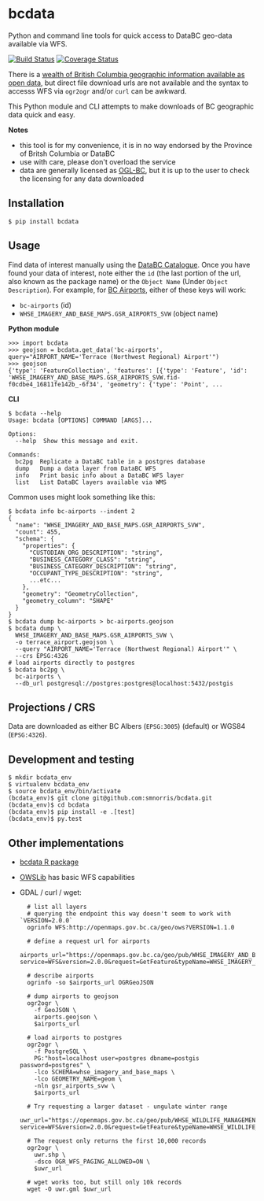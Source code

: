 # bcdata

Python and command line tools for quick access to DataBC geo-data available via WFS.

[![Build Status](https://travis-ci.org/smnorris/bcdata.svg?branch=master)](https://travis-ci.org/smnorris/bcdata)
[![Coverage Status](https://coveralls.io/repos/github/smnorris/bcdata/badge.svg?branch=master)](https://coveralls.io/github/smnorris/bcdata?branch=master)

There is a [wealth of British Columbia geographic information available as open
data](https://catalogue.data.gov.bc.ca/dataset?download_audience=Public),
but direct file download urls are not available and the syntax to accesss WFS via `ogr2ogr` and/or `curl` can be awkward.

This Python module and CLI attempts to make downloads of BC geographic data quick and easy.


**Notes**

- this tool is for my convenience, it is in no way endorsed by the Province of Britsh Columbia or DataBC
- use with care, please don't overload the service
- data are generally licensed as [OGL-BC](http://www2.gov.bc.ca/gov/content/governments/about-the-bc-government/databc/open-data/open-government-license-bc), but it is up to the user to check the licensing for any data downloaded


## Installation

    $ pip install bcdata

## Usage

Find data of interest manually using the [DataBC Catalogue](https://catalogue.data.gov.bc.ca/dataset?download_audience=Public). Once you have found your data of interest, note either the `id` (the last portion of the url, also known as the package name) or the `Object Name` (Under `Object Description`). For example, for [BC Airports]( https://catalogue.data.gov.bc.ca/dataset/bc-airports), either of these keys will work:

- `bc-airports` (id)
- `WHSE_IMAGERY_AND_BASE_MAPS.GSR_AIRPORTS_SVW` (object name)

**Python module**

    >>> import bcdata
    >>> geojson = bcdata.get_data('bc-airports', query="AIRPORT_NAME='Terrace (Northwest Regional) Airport'")
    >>> geojson
    {'type': 'FeatureCollection', 'features': [{'type': 'Feature', 'id': 'WHSE_IMAGERY_AND_BASE_MAPS.GSR_AIRPORTS_SVW.fid-f0cdbe4_16811fe142b_-6f34', 'geometry': {'type': 'Point', ...

**CLI**

    $ bcdata --help
    Usage: bcdata [OPTIONS] COMMAND [ARGS]...

    Options:
      --help  Show this message and exit.

    Commands:
      bc2pg  Replicate a DataBC table in a postgres database
      dump   Dump a data layer from DataBC WFS
      info   Print basic info about a DataBC WFS layer
      list   List DataBC layers available via WMS

Common uses might look something like this:

    $ bcdata info bc-airports --indent 2
    {
      "name": "WHSE_IMAGERY_AND_BASE_MAPS.GSR_AIRPORTS_SVW",
      "count": 455,
      "schema": {
        "properties": {
          "CUSTODIAN_ORG_DESCRIPTION": "string",
          "BUSINESS_CATEGORY_CLASS": "string",
          "BUSINESS_CATEGORY_DESCRIPTION": "string",
          "OCCUPANT_TYPE_DESCRIPTION": "string",
          ...etc...
        },
        "geometry": "GeometryCollection",
        "geometry_column": "SHAPE"
      }
    }
    $ bcdata dump bc-airports > bc-airports.geojson
    $ bcdata dump \
      WHSE_IMAGERY_AND_BASE_MAPS.GSR_AIRPORTS_SVW \
      -o terrace_airport.geojson \
      --query "AIRPORT_NAME='Terrace (Northwest Regional) Airport'" \
      --crs EPSG:4326
    # load airports directly to postgres
    $ bcdata bc2pg \
      bc-airports \
      --db_url postgresql://postgres:postgres@localhost:5432/postgis


## Projections / CRS

Data are downloaded as either BC Albers (`EPSG:3005`) (default) or WGS84 (`EPSG:4326`).


## Development and testing

    $ mkdir bcdata_env
    $ virtualenv bcdata_env
    $ source bcdata_env/bin/activate
    (bcdata_env)$ git clone git@github.com:smnorris/bcdata.git
    (bcdata_env)$ cd bcdata
    (bcdata_env)$ pip install -e .[test]
    (bcdata_env)$ py.test


## Other implementations
- [bcdata R package](https://github.com/bcgov/bcdata)
- [OWSLib](https://github.com/geopython/OWSLib) has basic WFS capabilities
- GDAL / curl / wget:

        # list all layers
        # querying the endpoint this way doesn't seem to work with `VERSION=2.0.0`
        ogrinfo WFS:http://openmaps.gov.bc.ca/geo/ows?VERSION=1.1.0

        # define a request url for airports
        airports_url="https://openmaps.gov.bc.ca/geo/pub/WHSE_IMAGERY_AND_BASE_MAPS.GSR_AIRPORTS_SVW/wfs?service=WFS&version=2.0.0&request=GetFeature&typeName=WHSE_IMAGERY_AND_BASE_MAPS.GSR_AIRPORTS_SVW&outputFormat=json&SRSNAME=epsg%3A3005"

        # describe airports
        ogrinfo -so $airports_url OGRGeoJSON

        # dump airports to geojson
        ogr2ogr \
          -f GeoJSON \
          airports.geojson \
          $airports_url

        # load airports to postgres
        ogr2ogr \
          -f PostgreSQL \
          PG:"host=localhost user=postgres dbname=postgis password=postgres" \
          -lco SCHEMA=whse_imagery_and_base_maps \
          -lco GEOMETRY_NAME=geom \
          -nln gsr_airports_svw \
          $airports_url

        # Try requesting a larger dataset - ungulate winter range
        uwr_url="https://openmaps.gov.bc.ca/geo/pub/WHSE_WILDLIFE_MANAGEMENT.WCP_UNGULATE_WINTER_RANGE_SP/wfs?service=WFS&version=2.0.0&request=GetFeature&typeName=WHSE_WILDLIFE_MANAGEMENT.WCP_UNGULATE_WINTER_RANGE_SP&outputFormat=json&SRSNAME=epsg%3A3005"

        # The request only returns the first 10,000 records
        ogr2ogr \
          uwr.shp \
          -dsco OGR_WFS_PAGING_ALLOWED=ON \
          $uwr_url

        # wget works too, but still only 10k records
        wget -O uwr.gml $uwr_url
